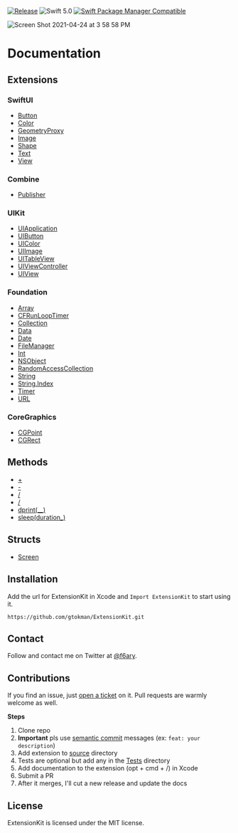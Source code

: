 
[![Release](https://img.shields.io/github/release/gtokman/extensionkit.svg)](https://github.com/gtokman/extensionkit/releases)
![Swift 5.0](https://img.shields.io/badge/Swift-5.0-orange.svg)
[![Swift Package Manager Compatible](https://img.shields.io/badge/spm-compatible-brightgreen.svg)](https://swift.org/package-manager)

<img alt="Screen Shot 2021-04-24 at 3 58 58 PM" src="https://user-images.githubusercontent.com/12258850/115971376-1380be00-a516-11eb-82cd-451d7e0378fc.png">


# Documentation

## Extensions

### SwiftUI

-   [Button](Documentation/Reference/ExtensionKit/extensions/Button.md)
-   [Color](Documentation/Reference/ExtensionKit/extensions/Color.md)
-   [GeometryProxy](Documentation/Reference/ExtensionKit/extensions/GeometryProxy.md)
-   [Image](Documentation/Reference/ExtensionKit/extensions/Image.md)
-   [Shape](Documentation/Reference/ExtensionKit/extensions/Shape.md)
-   [Text](Documentation/Reference/ExtensionKit/extensions/Text.md)
-   [View](Documentation/Reference/ExtensionKit/extensions/View.md)

### Combine

-   [Publisher](Documentation/Reference/ExtensionKit/extensions/Publisher.md)

### UIKit

-   [UIApplication](Documentation/Reference/ExtensionKit/extensions/UIApplication.md)
-   [UIButton](Documentation/Reference/ExtensionKit/extensions/UIButton.md)
-   [UIColor](Documentation/Reference/ExtensionKit/extensions/UIColor.md)
-   [UIImage](Documentation/Reference/ExtensionKit/extensions/UIImage.md)
-   [UITableView](Documentation/Reference/ExtensionKit/extensions/UITableView.md)
-   [UIViewController](Documentation/Reference/ExtensionKit/extensions/UIViewController.md)
-   [UIView](Documentation/Reference/ExtensionKit/extensions/UIView.md)

### Foundation

-   [Array](Documentation/Reference/ExtensionKit/extensions/Array.md)
-   [CFRunLoopTimer](Documentation/Reference/ExtensionKit/extensions/CFRunLoopTimer.md)
-   [Collection](Documentation/Reference/ExtensionKit/extensions/Collection.md)
-   [Data](Documentation/Reference/ExtensionKit/extensions/Data.md)
-   [Date](Documentation/Reference/ExtensionKit/extensions/Date.md)
-   [FileManager](Documentation/Reference/ExtensionKit/extensions/FileManager.md)
-   [Int](Documentation/Reference/ExtensionKit/extensions/Int.md)
-   [NSObject](Documentation/Reference/ExtensionKit/extensions/NSObject.md)
-   [RandomAccessCollection](Documentation/Reference/ExtensionKit/extensions/RandomAccessCollection.md)
-   [String](Documentation/Reference/ExtensionKit/extensions/String.md)
-   [String.Index](Documentation/Reference/ExtensionKit/extensions/String.Index.md)
-   [Timer](Documentation/Reference/ExtensionKit/extensions/Timer.md)
-   [URL](Documentation/Reference/ExtensionKit/extensions/URL.md)

### CoreGraphics

-   [CGPoint](Documentation/Reference/ExtensionKit/extensions/CGPoint.md)
-   [CGRect](Documentation/Reference/ExtensionKit/extensions/CGRect.md)

## Methods

-   [+](Documentation/Reference/ExtensionKit/methods/+(____).md)
-   [-](Documentation/Reference/ExtensionKit/methods/-(____).md)
-   [/](Documentation/Reference/ExtensionKit/methods/_(____).md)
-   [/](Documentation/Reference/ExtensionKit/methods/_(____).md)
-   [dprint(__)](Documentation/Reference/ExtensionKit/methods/dprint(__).md)
-   [sleep(duration_)](Documentation/Reference/ExtensionKit/methods/sleep(duration_).md)

## Structs

-   [Screen](Documentation/Reference/ExtensionKit/structs/Screen.md)


## Installation

Add the url for ExtensionKit in Xcode and `Import ExtensionKit` to start using it.

```
https://github.com/gtokman/ExtensionKit.git
```


## Contact
Follow and contact me on Twitter at [@f6ary](https://www.twitter.com/f6ary).


## Contributions
If you find an issue, just [open a ticket](https://github.com/gtokman/extensionkit/issues/new)
on it. Pull requests are warmly welcome as well.

**Steps**

1. Clone repo
2. **Important** pls use [semantic commit](https://github.com/conventional-changelog/commitlint#what-is-commitlint) messages (ex: `feat: your description`)
3. Add extension to [source](Sources/ExtensionKit/) directory
4. Tests are optional but add any in the [Tests](Tests) directory
5. Add documentation to the extension (opt + cmd + /) in Xcode
6. Submit a PR
7. After it merges, I'll cut a new release and update the docs

## License
ExtensionKit is licensed under the MIT license.
